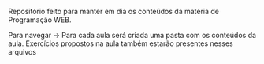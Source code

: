 Repositório feito para manter em dia os conteúdos da matéria de Programação WEB.

Para navegar -> Para cada aula será criada uma pasta com os conteúdos da aula. Exercícios propostos na aula também estarão presentes nesses arquivos
